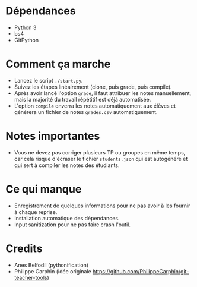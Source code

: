 # Dépendances
- Python 3
- bs4
- GitPython

# Comment ça marche
- Lancez le script `./start.py`.
- Suivez les étapes linéairement (clone, puis grade, puis compile).
- Après avoir lancé l'option `grade`, il faut attribuer les notes manuellement, mais la majorité du travail 
répétitif est déjà automatisée.
- L'option `compile` enverra les notes automatiquement aux élèves et générera un fichier de notes 
`grades.csv` automatiquement.

# Notes importantes
- Vous ne devez pas corriger plusieurs TP ou groupes en même temps, car cela risque d'écraser le fichier 
`students.json` qui est autogénéré et qui sert à compiler les notes des étudiants.

# Ce qui manque
- Enregistrement de quelques informations pour ne pas avoir à les fournir à chaque reprise.
- Installation automatique des dépendances.
- Input sanitization pour ne pas faire crash l'outil.

# Credits
- Anes Belfodil (pythonification)
- Philippe Carphin (idée originale https://github.com/PhilippeCarphin/git-teacher-tools)